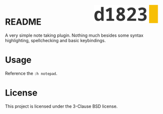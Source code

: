 <a href="https://1823.pl/">
  <img src="./.github/images/d1823.webp" align="right" alt="1823 logo" title="1823" height="60">
</a>

# README

A very simple note taking plugin. Nothing much besides some syntax highlighting, spellchecking and basic keybindings.

# Usage
Reference the `:h notepad`.

# License
This project is licensed under the 3-Clause BSD license.
